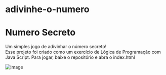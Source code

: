 # adivinhe-o-numero
# Numero Secreto
Um simples jogo de adivinhar o número secreto! 
<br>
Esse projeto foi criado como um exercício de Lógica de Programação com Java Script.
Para jogar, baixe o repositório e abra o index.html

![image](https://github.com/VariableBee/numero-secreto/assets/77739311/6e45b553-ad96-482c-b803-359dde4e31cf)


